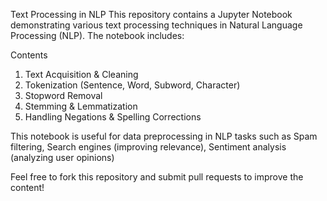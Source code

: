 Text Processing in NLP
This repository contains a Jupyter Notebook demonstrating various text processing techniques in Natural Language Processing (NLP). The notebook includes:

Contents
1. Text Acquisition & Cleaning
2. Tokenization (Sentence, Word, Subword, Character)
3. Stopword Removal
4. Stemming & Lemmatization
5. Handling Negations & Spelling Corrections

This notebook is useful for data preprocessing in NLP tasks such as Spam filtering, Search engines (improving relevance), Sentiment analysis (analyzing user opinions)


Feel free to fork this repository and submit pull requests to improve the content!

